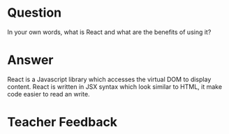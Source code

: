 # Question

In your own words, what is React and what are the benefits of using it?

# Answer
React is a Javascript library which accesses the virtual DOM to display content. React is written in JSX syntax which look similar to HTML, it make code easier to read an write.
# Teacher Feedback